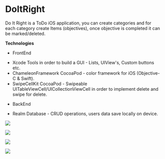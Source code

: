 # DoItRight

Do It Right is a ToDo iOS application, you can create categories and for each category create Items (objectives), once objective is completed it can be marked/deleted.

**Technologies**
* FrontEnd
- Xcode Tools in order to build a GUI - Lists, UIView's, Custom buttons etc. 
- ChameleonFramework CocoaPod - color framework for iOS (Objective-C & Swift).
- SwipeCellKit CocoaPod - Swipeable UITableViewCell/UICollectionViewCell in order to implement delete and swipe for delete.

* BackEnd
- Realm Database - CRUD operations, users data save locally on device.

![](https://github.com/LazarofShalev/DoItRight/blob/master/ScreenShots/צילום%20מסך%202019-07-14%20ב-13.08.10.png)

![](https://github.com/LazarofShalev/DoItRight/blob/master/ScreenShots/צילום%20מסך%202019-07-14%20ב-13.08.31.png)

![](https://github.com/LazarofShalev/DoItRight/blob/master/ScreenShots/צילום%20מסך%202019-07-14%20ב-13.08.57.png)

![](https://github.com/LazarofShalev/DoItRight/blob/master/ScreenShots/צילום%20מסך%202019-07-14%20ב-13.09.37.png)


